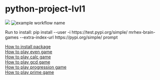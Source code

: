 # python-project-lvl1
<a href="https://codeclimate.com/github/BasedOnEvidence/python-project-lvl1/maintainability"><img src="https://api.codeclimate.com/v1/badges/a99a88d28ad37a79dbf6/maintainability" /></a>
![example workflow name](https://github.com/BasedOnEvidence/python-project-lvl1/actions)
<p>
Run to install: pip install --user -i https://test.pypi.org/simple/ mrhex-brain-games --extra-index-url https://pypi.org/simple/ prompt
</p>
<p>
<a href="https://asciinema.org/a/MnrrOFcp6eeocSgQ63RsJWMyG">How to install package</a><br />
<a href="https://asciinema.org/a/eLNintl29tylMA2zq3fLwZMy3">How to play even game</a><br />
<a href="https://asciinema.org/a/8S4SKgZ9djAPa8rEyArjbLq7u">How to play calc game</a><br />
<a href="https://asciinema.org/a/8jLg03WQHLS5vPI10nlxWPD05">How to play gcd game</a><br />
<a href="https://asciinema.org/a/fiKMjTxXuyxVt57mELp3xteIQ">How to play progression game</a><br />
<a href="https://asciinema.org/a/YgFJq1pd63cHXABje3WYXBasH">How to play prime game</a><br />
</p>
